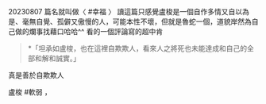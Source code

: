 20230807
篇名就叫做〈 #幸福 〉
讀這篇只感覺盧梭是一個自作多情又自以為是、毫無自覺、孤僻又傲慢的人，可能本性不壞，但就是魯蛇一個，道貌岸然為自己做的爛事找藉口哈哈^^
看的一個評論寫的超中肯
>*「坦承如盧梭，也在這裡自欺欺人，看來人之將死也未能達成和自己的全部和解和誠實。」

真是善於自欺欺人

盧梭 #軟弱 ，